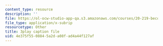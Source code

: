 ```yaml
---
content_type: resource
description: ''
file: https://ol-ocw-studio-app-qa.s3.amazonaws.com/courses/20-219-becoming-the-next-bill-nye-writing-and-hosting-the-educational-show-january-iap-2015/4e375f5508845a2da08fad4a44f127af_q4524Q4xnqA.vtt
file_type: application/x-subrip
resourcetype: Other
title: 3play caption file
uid: 4e375f55-0884-5a2d-a08f-ad4a44f127af
---
```

